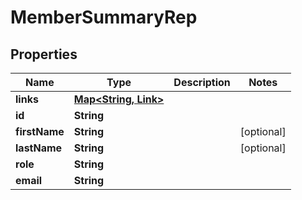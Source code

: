 

# MemberSummaryRep


## Properties

Name | Type | Description | Notes
------------ | ------------- | ------------- | -------------
**links** | [**Map&lt;String, Link&gt;**](Link.md) |  | 
**id** | **String** |  | 
**firstName** | **String** |  |  [optional]
**lastName** | **String** |  |  [optional]
**role** | **String** |  | 
**email** | **String** |  | 



